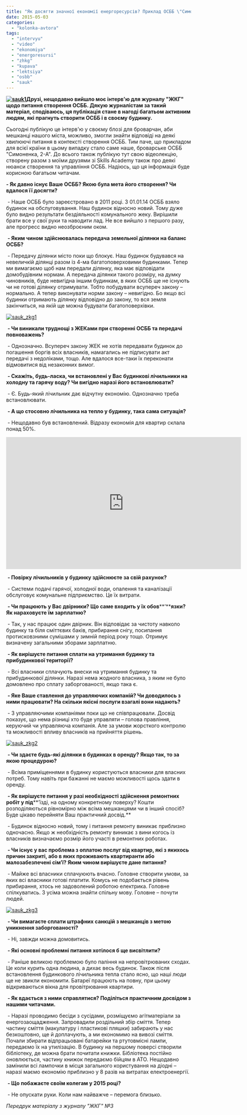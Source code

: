 ```yaml
---
title: "Як досягти значної економії енергоресурсів? Приклад ОСББ \"Симоненка, 2-А\""
date: 2015-05-03
categories: 
  - "kolonka-avtora"
tags: 
  - "intervyu"
  - "video"
  - "ekonomiya"
  - "energoresursi"
  - "zhkg"
  - "kupava"
  - "lektsiya"
  - "osbb"
  - "sauk"
---
```


**[![sauk1](https://mpz.brovary.org/wp-content/uploads/2015/04/sauk1.jpg)](https://mpz.brovary.org/wp-content/uploads/2015/04/sauk1.jpg)Друзі, нещодавно вийшло моє інтерв'ю для журналу "ЖКГ" щодо питання створення ОСББ. Дякую журналістам за такий матеріал, сподіваюсь, ця публікація стане в нагоді багатьом активним людям, які прагнуть створити ОСББ і в своєму будинку.**

Сьогодні публікую це інтерв'ю у своєму блозі для броварчан, аби мешканці нашого міста, можливо, змогли знайти відповіді на деякі хвилюючі питання в контексті створення ОСББ. Тим паче, що прикладом для всієї країни в цьому випадку стало саме наше, броварське ОСББ "Симоненка, 2-А". До всього також публікую тут свою відеолекцію, створену разом з моїми друзями зі Skills Academy також про деякі нюанси створення та управління ОСББ. Надіюсь, що ця інформація буде корисною багатьом читачам.

**\- Як давно існує Ваше ОСББ? Якою була мета його створення? Чи вдалося її досягти?**

 - Наше ОСББ було зареєстровано в 2011 році. З 01.01.14 ОСББ взяло будинок на обслуговування. Наш будинок відносно новий. Тому дуже було видно результати бездіяльності комунального жеку. Вирішили брати все у свої руки та наводити лад. Не все вийшло з першого разу, але прогресс видно неозброєним оком.

 **- Яким чином здійснювалась передача земельної ділянки на баланс ОСББ?**

 - Передачу ділянки місто поки що блокує. Наш будинок будувався на невеличкій ділянці разом із 4-ма багатоповерховими будинками. Тепер ми вимагаємо щоб нам передали ділянку, яка має відповідати домобудівним нормам. А передача ділянки такого розміру, на думку чиновників, буде невигідна іншим будинкам, в яких ОСББ ще не існують чи не готові ділянку отримувати. Тобто побудувати всупереч закону – нормально. А тепер виконувати норми закону – невигідно. Бо якщо всі будинки отримають ділянку відповідно до закону, то вся земля закінчиться, на якій ще можна будувати багатоповерхівки.

[![sauk_zkg1](https://mpz.brovary.org/wp-content/uploads/2015/04/sauk_zkg1.jpg)](https://mpz.brovary.org/wp-content/uploads/2015/04/sauk_zkg1.jpg)

 **- Чи виникали труднощі з ЖЕКами при створенні ОСББ та передачі повноважень?**

 - Однозначно. Всупереч закону ЖЕК не хотів передавати будинок до погашення боргів всіх власників, намагались не підписувати акт передачі з недоліками, тощо. Але вдалося все-таки їх переконати відмовитися від незаконних вимог.

 **- Скажіть, будь-ласка, чи встановлені у Вас будинкові лічильники на холодну та гарячу воду? Чи вигідно наразі його встановлювати?**

 - Є. Будь-який лічильник дає відчутну економію. Однозначно треба встановлювати.

 **- А що стосовно лічильника на тепло у будинку, така сама ситуація?**

 - Нещодавно був встановлений. Відразу економія для квартир склала понад 50%.

<iframe src="https://www.youtube.com/embed/V64iUTezvDQ" width="640" height="360" frameborder="0" allowfullscreen="allowfullscreen"></iframe>

 **- Повірку лічильників у будинку здійснюєте за свій рахунок?**

 - Системи подачі гарячої, холодної води, опалення та каналізації обслуговує комунальне підприємство. Це їх витрати.

 **- Чи працюють у Вас двірники? Що саме входить у їх обов****’****язки? Як нараховуєте їм зарплатню?**

 - Так, у нас працює один двірник. Він відповідає за чистоту навколо будинку та біля сміттєвих баків, прибирання снігу, посипання протисковзними сумішами у зимній період року тощо. Отримує визначену загальними зборами зарплатню.

 **- Як вирішуєте питання сплати на утримання будинку та прибудинкової території?**

 - Всі власники сплачують внески на утримання будинку та прибудинкової ділянки. Наразі нема жодного власника, з яким не було домовлено про сплату заборгованості, якщо така є.

 **- Яке Ваше ставлення до управляючих компаній? Чи доводилось з ними працювати? На скільки якісні послуги взагалі вони надають?**

 - З управляючими компаніями поки що не співпрацювали. Досвід показує, що нема різниці хто буде управляти – голова правління, керуючий чи управляюча компанія. Але за умови жорсткого контролю та можливості впливу власників на прийняття рішень.

[![sauk_zkg2](https://mpz.brovary.org/wp-content/uploads/2015/04/sauk_zkg2.jpg)](https://mpz.brovary.org/wp-content/uploads/2015/04/sauk_zkg2.jpg)

 **- Чи здаєте будь-які ділянки в будинках в оренду? Якщо так, то за якою процедурою?**

 - Всіма приміщеннями в будинку користуються власники для власних потреб. Тому навіть при бажанні не маємо можливості щось здати в оренду.

 **- Як вирішуєте питання у разі необхідності здійснення ремонтних робіт у під****’їзді, на одному конкретному поверху? Кошти розподіляються рівномірно між всіма мешканцями чи в інший спосіб? Буде цікаво перейняти Ваш практичний досвід.**

 - Будинок відносно новий, тому і питання ремонту виникає приблизно одночасно. Якщо ж необхідність ремонту виникає з вини когось із власників визначаємо розмір його участі в ремонтних роботах.

 **- Чи існує у вас проблема з оплатою послуг від квартир, які з якихось причин закриті, або в яких проживають квартиранти або малозабезпечені сім’ї? Яким чином вирішуєте дане питання?**

 - Майже всі власники сплачуюють вчасно. Головне створити умови, за яких всі власники готові платити. Комусь не подобається рівень прибирання, хтось не задоволений роботою електрика. Головне спілкуватись. З усіма можна знайти спільну мову. Головне – почути людей.

[![sauk_zkg3](https://mpz.brovary.org/wp-content/uploads/2015/04/sauk_zkg3.jpg)](https://mpz.brovary.org/wp-content/uploads/2015/04/sauk_zkg3.jpg)

 **- Чи вимагаєте сплати штрафних санкцій з мешканців з метою уникнення заборгованості?**

 - Ні, завжди можна домовитись.

 **- Які основні проблемні питання хотілося б ще висвітлити?**

 - Раніше великою проблемою було паління на непровітрюваних сходах. Це коли курить одна людина, а дихає весь будинок. Також після встановлення будинкового лічильника тепла стало ясно, що наші люди ще не звикли економити. Батареї працюють на повну, при цьому відкриваються вікна для провітрювання квартири.

 **- Як вдається з ними справлятися? Поділіться практичним досвідом з нашими читачами.**

 - Наразі проводимо бесіди з сусідами, розміщуємо агітматеріали за енергозаощадження. Запровадили роздільний збір сміття. Тепер частину сміття (макулатуру і пластикові пляшки) забирають у нас безкоштовно, ще й доплачують, а ми економимо на вивозі сміття. Почали збирати відпрацьовані батарейки та ртутовмісні лампи, передаємо їх на утилізацію. В будинку на першому поверсі створили бібліотеку, де можна брати почитати книжки. Бібліотека постійно оновлюється, частину книжок передаємо бійцям в АТО. Нещодавно замінили всі лампочки в місця загального користування на діодні – наразі маємо економію приблизно у 8 разів на витратах електроенергії.

 **- Що побажаєте своїм колегам у 2015 році?**

 - Не опускати руки. Коли нам найважче – перемога близько.

_Передрук матеріалу з журналу "ЖКГ" №3_
